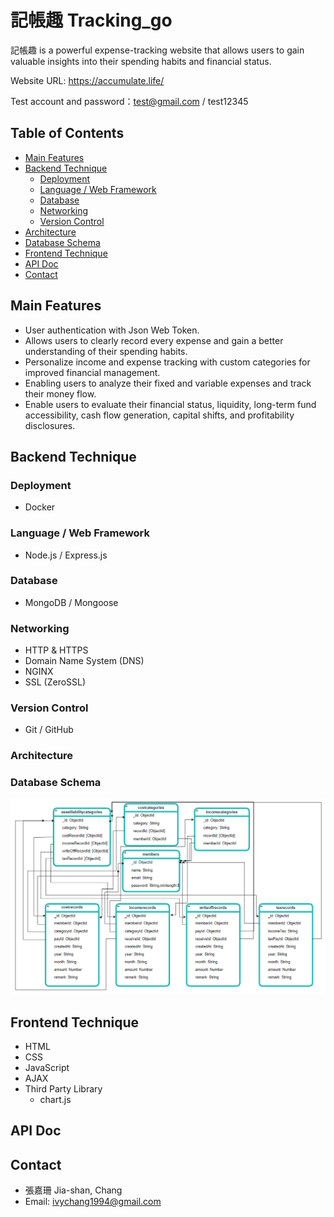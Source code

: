 # 記帳趣 Tracking_go

記帳趣 is a powerful expense-tracking website that allows users to gain valuable insights into their spending habits and financial status.

Website URL: <https://accumulate.life/>

Test account and password：test@gmail.com / test12345

## Table of Contents

* [Main Features](#main-features)
* [Backend Technique](#backend-technique)
   - [Deployment](#deployment)
   - [Language / Web Framework](#language)
   - [Database](#database)
   - [Networking](#networking)
   - [Version Control](#version)
* [Architecture](#architecture)
* [Database Schema](#database)
* [Frontend Technique](#frontend-technique)
* [API Doc](#api)
* [Contact](#contact)
## Main Features <a name="main-features"></a>

* User authentication with Json Web Token.
* Allows users to clearly record every expense and gain a better understanding of their spending habits.
* Personalize income and expense tracking with custom categories for improved financial management.
* Enabling users to analyze their fixed and variable expenses and track their money flow.
* Enable users to evaluate their financial status, liquidity, long-term fund accessibility, cash flow generation, capital shifts, and profitability disclosures.

## Backend Technique <a name="backend-technique"></a>

### Deployment <a name="deployment"></a>

* Docker

### Language / Web Framework <a name="language"></a>

* Node.js / Express.js

### Database <a name="database"></a>

* MongoDB / Mongoose

### Networking <a name="networking"></a>

* HTTP & HTTPS
* Domain Name System (DNS)
* NGINX
* SSL (ZeroSSL)

### Version Control <a name="version"></a>

* Git / GitHub

### Architecture <a name="architecture"></a>

### Database Schema <a name="database"></a>

![image](/DBschema.png)

## Frontend Technique <a name="frontend-technique"></a>

* HTML
* CSS
* JavaScript
* AJAX
* Third Party Library
   - chart.js

## API Doc <a name="api"></a>

## Contact <a name="contact"></a>

* 張嘉珊 Jia-shan, Chang
* Email: ivychang1994@gmail.com
